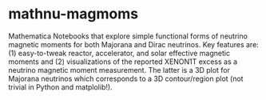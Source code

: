 # mathnu-magmoms
Mathematica Notebooks that explore simple functional forms of neutrino magnetic moments for both Majorana and Dirac neutrinos. Key features are: (1) easy-to-tweak reactor, accelerator, and solar effective magnetic moments and (2) visualizations of the reported XENON1T excess as a neutrino magnetic moment measurement. The latter is a 3D plot for Majorana neutrinos which corresponds to a 3D contour/region plot (not trivial in Python and matplolib!).
